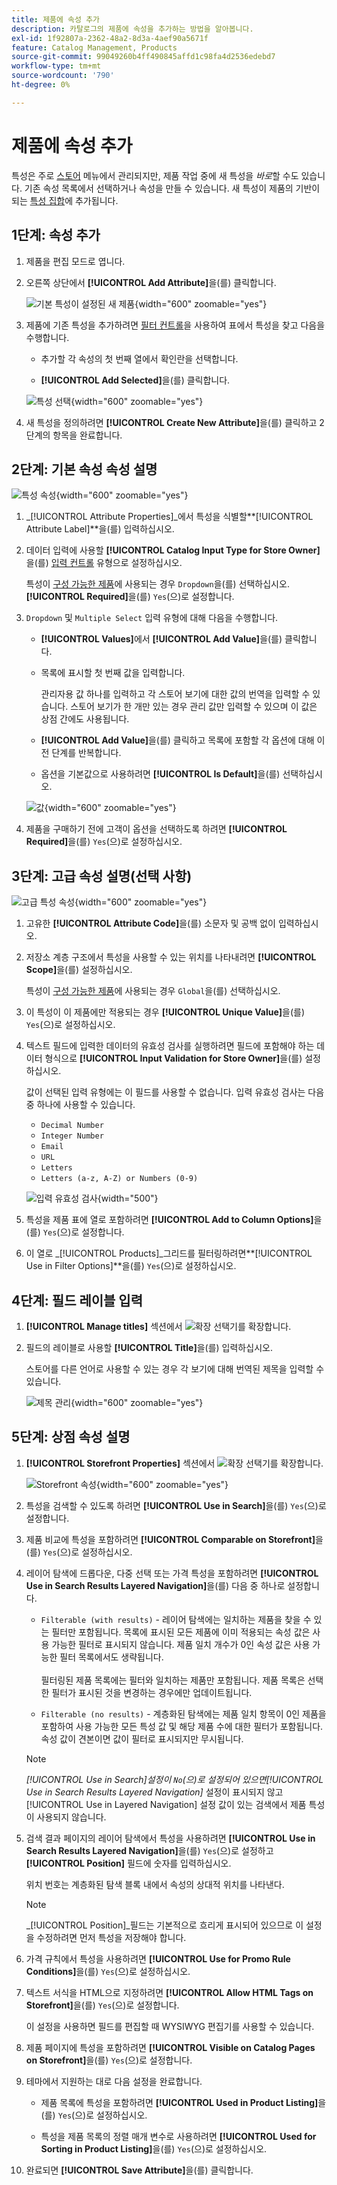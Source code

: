 ```yaml
---
title: 제품에 속성 추가
description: 카탈로그의 제품에 속성을 추가하는 방법을 알아봅니다.
exl-id: 1f92807a-2362-48a2-8d3a-4aef90a5671f
feature: Catalog Management, Products
source-git-commit: 99049260b4ff490845affd1c98fa4d2536edebd7
workflow-type: tm+mt
source-wordcount: '790'
ht-degree: 0%

---
```


# 제품에 속성 추가

특성은 주로 [스토어](../stores-purchase/stores-menu.md) 메뉴에서 관리되지만, 제품 작업 중에 새 특성을 _바로_&#x200B;할 수도 있습니다. 기존 속성 목록에서 선택하거나 속성을 만들 수 있습니다. 새 특성이 제품의 기반이 되는 [특성 집합](../catalog/attribute-sets.md)에 추가됩니다.

## 1단계: 속성 추가

1. 제품을 편집 모드로 엽니다.

1. 오른쪽 상단에서 **[!UICONTROL Add Attribute]**&#x200B;을(를) 클릭합니다.

   ![기본 특성이 설정된 새 제품](./assets/product-attribute-add.png){width="600" zoomable="yes"}

1. 제품에 기존 특성을 추가하려면 [필터 컨트롤](../getting-started/admin-grid-controls.md)을 사용하여 표에서 특성을 찾고 다음을 수행합니다.

   - 추가할 각 속성의 첫 번째 열에서 확인란을 선택합니다.

   - **[!UICONTROL Add Selected]**&#x200B;을(를) 클릭합니다.

   ![특성 선택](./assets/product-attribute-add-select.png){width="600" zoomable="yes"}

1. 새 특성을 정의하려면 **[!UICONTROL Create New Attribute]**&#x200B;을(를) 클릭하고 2단계의 항목을 완료합니다.

## 2단계: 기본 속성 속성 설명

![특성 속성](./assets/product-attribute-add-new.png){width="600" zoomable="yes"}

1. _[!UICONTROL Attribute Properties]_에서 특성을 식별할&#x200B;**[!UICONTROL Attribute Label]**을(를) 입력하십시오.

1. 데이터 입력에 사용할 **[!UICONTROL Catalog Input Type for Store Owner]**&#x200B;을(를) [입력 컨트롤](attributes-input-types.md) 유형으로 설정하십시오.

   특성이 [구성 가능한 제품](product-create-configurable.md)에 사용되는 경우 `Dropdown`을(를) 선택하십시오. **[!UICONTROL Required]**&#x200B;을(를) `Yes`(으)로 설정합니다.

1. `Dropdown` 및 `Multiple Select` 입력 유형에 대해 다음을 수행합니다.

   - **[!UICONTROL Values]**&#x200B;에서 **[!UICONTROL Add Value]**&#x200B;을(를) 클릭합니다.

   - 목록에 표시할 첫 번째 값을 입력합니다.

     관리자용 값 하나를 입력하고 각 스토어 보기에 대한 값의 번역을 입력할 수 있습니다. 스토어 보기가 한 개만 있는 경우 관리 값만 입력할 수 있으며 이 값은 상점 간에도 사용됩니다.

   - **[!UICONTROL Add Value]**&#x200B;을(를) 클릭하고 목록에 포함할 각 옵션에 대해 이전 단계를 반복합니다.

   - 옵션을 기본값으로 사용하려면 **[!UICONTROL Is Default]**&#x200B;을(를) 선택하십시오.

   ![값](./assets/product-attribute-add-values-colors.png){width="600" zoomable="yes"}

1. 제품을 구매하기 전에 고객이 옵션을 선택하도록 하려면 **[!UICONTROL Required]**&#x200B;을(를) `Yes`(으)로 설정하십시오.

## 3단계: 고급 속성 설명(선택 사항)

![고급 특성 속성](./assets/product-attribute-advanced-attribute-properties.png){width="600" zoomable="yes"}

1. 고유한 **[!UICONTROL Attribute Code]**&#x200B;을(를) 소문자 및 공백 없이 입력하십시오.

1. 저장소 계층 구조에서 특성을 사용할 수 있는 위치를 나타내려면 **[!UICONTROL Scope]**&#x200B;을(를) 설정하십시오.

   특성이 [구성 가능한 제품](product-create-configurable.md)에 사용되는 경우 `Global`을(를) 선택하십시오.

1. 이 특성이 이 제품에만 적용되는 경우 **[!UICONTROL Unique Value]**&#x200B;을(를) `Yes`(으)로 설정하십시오.

1. 텍스트 필드에 입력한 데이터의 유효성 검사를 실행하려면 필드에 포함해야 하는 데이터 형식으로 **[!UICONTROL Input Validation for Store Owner]**&#x200B;을(를) 설정하십시오.

   값이 선택된 입력 유형에는 이 필드를 사용할 수 없습니다. 입력 유효성 검사는 다음 중 하나에 사용할 수 있습니다.

   - `Decimal Number`
   - `Integer Number`
   - `Email`
   - `URL`
   - `Letters`
   - `Letters (a-z, A-Z) or Numbers (0-9)`

   ![입력 유효성 검사](./assets/product-attribute-input-validation.png){width="500"}

1. 특성을 제품 표에 열로 포함하려면 **[!UICONTROL Add to Column Options]**&#x200B;을(를) `Yes`(으)로 설정합니다.

1. 이 열로 _[!UICONTROL Products]_그리드를 필터링하려면&#x200B;**[!UICONTROL Use in Filter Options]**을(를) `Yes`(으)로 설정하십시오.

## 4단계: 필드 레이블 입력

1. **[!UICONTROL Manage titles]** 섹션에서 ![확장 선택기](../assets/icon-display-expand.png)를 확장합니다.

1. 필드의 레이블로 사용할 **[!UICONTROL Title]**&#x200B;을(를) 입력하십시오.

   스토어를 다른 언어로 사용할 수 있는 경우 각 보기에 대해 번역된 제목을 입력할 수 있습니다.

   ![제목 관리](./assets/product-attribute-add-manage-titles.png){width="600" zoomable="yes"}

## 5단계: 상점 속성 설명

1. **[!UICONTROL Storefront Properties]** 섹션에서 ![확장 선택기](../assets/icon-display-expand.png)를 확장합니다.

   ![Storefront 속성](./assets/product-attribute-add-storefront-properties.png){width="600" zoomable="yes"}

1. 특성을 검색할 수 있도록 하려면 **[!UICONTROL Use in Search]**&#x200B;을(를) `Yes`(으)로 설정합니다.

1. 제품 비교에 특성을 포함하려면 **[!UICONTROL Comparable on Storefront]**&#x200B;을(를) `Yes`(으)로 설정하십시오.

1. 레이어 탐색에 드롭다운, 다중 선택 또는 가격 특성을 포함하려면 **[!UICONTROL Use in Search Results Layered Navigation]**&#x200B;을(를) 다음 중 하나로 설정합니다.

   - `Filterable (with results)` - 레이어 탐색에는 일치하는 제품을 찾을 수 있는 필터만 포함됩니다. 목록에 표시된 모든 제품에 이미 적용되는 속성 값은 사용 가능한 필터로 표시되지 않습니다. 제품 일치 개수가 0인 속성 값은 사용 가능한 필터 목록에서도 생략됩니다.<br/><br/>필터링된 제품 목록에는 필터와 일치하는 제품만 포함됩니다. 제품 목록은 선택한 필터가 표시된 것을 변경하는 경우에만 업데이트됩니다.

   - `Filterable (no results)` - 계층화된 탐색에는 제품 일치 항목이 0인 제품을 포함하여 사용 가능한 모든 특성 값 및 해당 제품 수에 대한 필터가 포함됩니다. 속성 값이 견본이면 값이 필터로 표시되지만 무시됩니다.

   >[!NOTE]
   >
   >_[!UICONTROL Use in Search]_설정이 `No`(으)로 설정되어 있으면_[!UICONTROL Use in Search Results Layered Navigation]_ 설정이 표시되지 않고 [!UICONTROL Use in Layered Navigation] 설정 값이 있는 검색에서 제품 특성이 사용되지 않습니다.

1. 검색 결과 페이지의 레이어 탐색에서 특성을 사용하려면 **[!UICONTROL Use in Search Results Layered Navigation]**&#x200B;을(를) `Yes`(으)로 설정하고 **[!UICONTROL Position]** 필드에 숫자를 입력하십시오.

   위치 번호는 계층화된 탐색 블록 내에서 속성의 상대적 위치를 나타낸다.

   >[!NOTE]
   >
   >_[!UICONTROL Position]_필드는 기본적으로 흐리게 표시되어 있으므로 이 설정을 수정하려면 먼저 특성을 저장해야 합니다.

1. 가격 규칙에서 특성을 사용하려면 **[!UICONTROL Use for Promo Rule Conditions]**&#x200B;을(를) `Yes`(으)로 설정하십시오.

1. 텍스트 서식을 HTML으로 지정하려면 **[!UICONTROL Allow HTML Tags on Storefront]**&#x200B;을(를) `Yes`(으)로 설정합니다.

   이 설정을 사용하면 필드를 편집할 때 WYSIWYG 편집기를 사용할 수 있습니다.

1. 제품 페이지에 특성을 포함하려면 **[!UICONTROL Visible on Catalog Pages on Storefront]**&#x200B;을(를) `Yes`(으)로 설정합니다.

1. 테마에서 지원하는 대로 다음 설정을 완료합니다.

   - 제품 목록에 특성을 포함하려면 **[!UICONTROL Used in Product Listing]**&#x200B;을(를) `Yes`(으)로 설정하십시오.

   - 특성을 제품 목록의 정렬 매개 변수로 사용하려면 **[!UICONTROL Used for Sorting in Product Listing]**&#x200B;을(를) `Yes`(으)로 설정하십시오.

1. 완료되면 **[!UICONTROL Save Attribute]**&#x200B;을(를) 클릭합니다.
